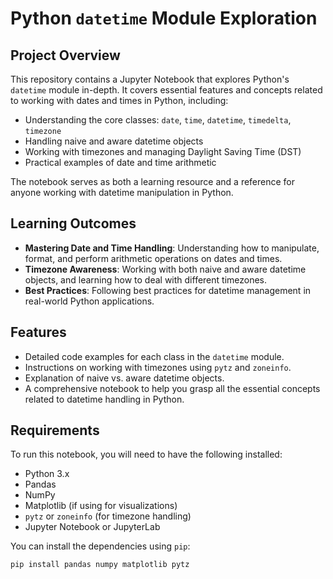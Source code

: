 # Python `datetime` Module Exploration

## Project Overview
This repository contains a Jupyter Notebook that explores Python's `datetime` module in-depth. It covers essential features and concepts related to working with dates and times in Python, including:

- Understanding the core classes: `date`, `time`, `datetime`, `timedelta`, `timezone`
- Handling naive and aware datetime objects
- Working with timezones and managing Daylight Saving Time (DST)
- Practical examples of date and time arithmetic

The notebook serves as both a learning resource and a reference for anyone working with datetime manipulation in Python.

## Learning Outcomes
- **Mastering Date and Time Handling**: Understanding how to manipulate, format, and perform arithmetic operations on dates and times.
- **Timezone Awareness**: Working with both naive and aware datetime objects, and learning how to deal with different timezones.
- **Best Practices**: Following best practices for datetime management in real-world Python applications.

## Features
- Detailed code examples for each class in the `datetime` module.
- Instructions on working with timezones using `pytz` and `zoneinfo`.
- Explanation of naive vs. aware datetime objects.
- A comprehensive notebook to help you grasp all the essential concepts related to datetime handling in Python.

## Requirements
To run this notebook, you will need to have the following installed:
- Python 3.x
- Pandas
- NumPy
- Matplotlib (if using for visualizations)
- `pytz` or `zoneinfo` (for timezone handling)
- Jupyter Notebook or JupyterLab

You can install the dependencies using `pip`:
```bash
pip install pandas numpy matplotlib pytz
